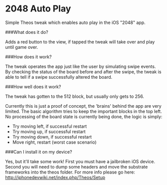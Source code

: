 2048 Auto Play
==========

Simple Theos tweak which enables auto play in the iOS "2048" app.


###What does it do?

Adds a red button to the view, if tapped the tweak will take over and play until game over.


###How does it work?

The tweak operates the app just like the user by simulating swipe events. By checking the status of the board before and after the swipe, the tweak is able to tell if a swipe successfully altered the board.


###How well does it work?

The tweak has gotten to the 512 block, but usually only gets to 256.

Currently this is just a proof of concept, the 'brains' behind the app are very limited. The basic algorithm tries to keep the important blocks in the top left. No processing of the board state is currently being done, the logic is simply:

* Try moving left, if successful restart
* Try moving up, if successful restart
* Try moving down, if successful restart
* Move right, restart (worst case scenario)

###Can I install it on my device?

Yes, but it'll take some work! First you must have a jailbroken iOS device. Second you will need to dump some headers and move the substrate frameworks into the theos folder. For more info please go here: http://iphonedevwiki.net/index.php/Theos/Setup